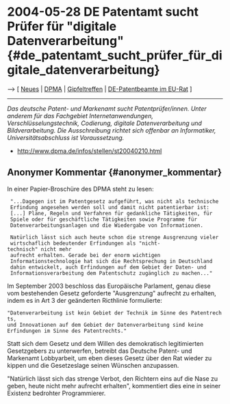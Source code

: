 # 2004-05-28 DE Patentamt sucht Prüfer für \"digitale Datenverarbeitung\" {#de_patentamt_sucht_prüfer_für_digitale_datenverarbeitung}

\--\> \[ [ Neues](SwpatcninoDe "wikilink") \| [
DPMA](SwpatdpmaDe "wikilink") \| [
Gipfeltreffen](Dpma040706De "wikilink") \| [ DE-Patentbeamte im
EU-Rat](ConsDe040518De "wikilink") \]

------------------------------------------------------------------------

*Das deutsche Patent- und Markenamt sucht Patentprüfer/innen. Unter
anderem für das Fachgebiet Internetanwendungen, Verschlüsselungstechnik,
Codierung, digitale Datenverarbeitung und Bildverarbeitung. Die
Ausschreibung richtet sich offenbar an Informatiker,
Universitätsabschluss ist Voraussetzung.*

-   <http://www.dpma.de/infos/stellen/st20040210.html>

## Anonymer Kommentar {#anonymer_kommentar}

In einer Papier-Broschüre des DPMA steht zu lesen:

` "...Dagegen ist im Patentgesetz aufgeführt, was nicht als technische`\
` Erfindung angesehen werden soll und damit nicht patentierbar ist:`\
` [...] Pläne, Regeln und Verfahren für gedankliche Tätigkeiten, für`\
` Spiele oder für geschäftliche Tätigkeiten sowie Programme für`\
` Datenverarbeitungsanlagen und die Wiedergabe von Informationen.`

` Natürlich lässt sich auch heute schon die strenge Ausgrenzung vieler`\
` wirtschaflich bedeutender Erfindungen als "nicht-technisch" nicht mehr`\
` aufrecht erhalten. Gerade bei der enorm wichtigen`\
` Informationstechnologie hat sich die Rechtsprechung in Deutschland`\
` dahin entwickelt, auch Erfindungen auf dem Gebiet der Daten- und`\
` Informationsverarbeitung dem Patentschutz zugänglich zu machen..."`

Im September 2003 beschloss das Europäische Parlament, genau diese vom
bestehenden Gesetz geforderte \"Ausgrenzung\" aufrecht zu erhalten,
indem es in Art 3 der geänderten Ricthlinie formulierte:

`"Datenverarbeitung ist kein Gebiet der Technik im Sinne des Patentrechts, `\
`und Innovationen auf dem Gebiet der Datenverarbeitung sind keine `\
`Erfindungen im Sinne des Patentrechts."`

Statt sich dem Gesetz und dem Willen des demokratisch legitimierten
Gesetzgebers zu unterwerfen, betreibt das Deutsche Patent- und Markenamt
Lobbyarbeit, um eben dieses Gesetz über den Rat wieder zu kippen und die
Gesetzeslage seinen Wünschen anzupassen.

\"Natürlich lässt sich das strenge Verbot, den Richtern eins auf die
Nase zu geben, heute nicht mehr aufrecht erhalten\", kommentiert dies
eine in seiner Existenz bedrohter Programmierer.
